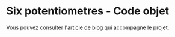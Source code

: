 # Six potentiometres - Code objet

Vous pouvez consulter [l'article de blog](https://lkdjiin.github.io/blog/2025/04/08/six-potentiometres-code-objet/) qui accompagne le projet.
